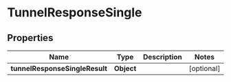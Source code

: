 # TunnelResponseSingle

## Properties
Name | Type | Description | Notes
------------ | ------------- | ------------- | -------------
**tunnelResponseSingleResult** | **Object** |  |  [optional]
